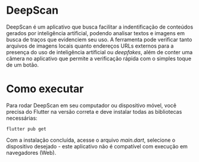 # DeepScan

DeepScan é um aplicativo que busca facilitar a indentificação de conteúdos gerados por inteligência artificial, podendo analisar textos e imagens em busca de traços que evidenciem seu uso. A ferramenta pode verificar tanto arquivos de imagens locais quanto endereços URLs externos para a presença do uso de inteligência artificial ou _deepfakes_, além de conter uma câmera no aplicativo que permite a verificação rápida com o simples toque de um botão.

# Como executar

Para rodar DeepScan em seu computador ou dispositivo móvel, você precisa do Flutter na versão correta e deve instalar todas as bibliotecas necessárias:
```
flutter pub get
```
Com a instalação concluída, acesse o arquivo _main.dart_, selecione o dispositivo desejado - este aplicativo não é compatível com execução em navegadores (Web).
